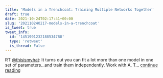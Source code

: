 ```yaml
---
title: 'Models in a Trenchcoat: Training Multiple Networks Together'
draft: true
date: 2021-10-24T02:17:41+00:00
slug: '202110240217-models-in-a-trenchcoat'
is_tweet: true
tweet_info:
  id: '1451991232188534788'
  type: 'retweet'
  is_thread: False
---
```




RT [@thisismyhat](https://x.com/thisismyhat): It turns out you can fit a lot more than one model in one set of parameters...and train them independently. Work with A. T… [continue reading](https://x.com/sytelus/status/1451991232188534788)
